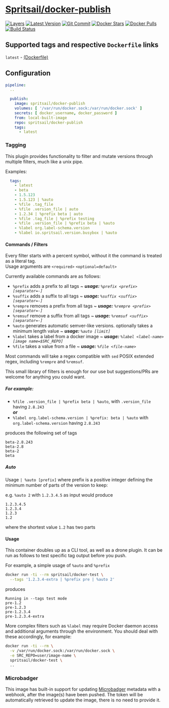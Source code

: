 [hub]: https://hub.docker.com/r/spritsail/docker-publish
[git]: https://github.com/spritsail/drone-docker-publish
[drone]: https://drone.spritsail.io/spritsail/docker-publish
[mbdg]: https://microbadger.com/images/spritsail/docker-publish

# [Spritsail/docker-publish][hub]
[![Layers](https://images.microbadger.com/badges/image/spritsail/docker-publish.svg)][mbdg]
[![Latest Version](https://images.microbadger.com/badges/version/spritsail/docker-publish.svg)][hub]
[![Git Commit](https://images.microbadger.com/badges/commit/spritsail/docker-publish.svg)][git]
[![Docker Stars](https://img.shields.io/docker/stars/spritsail/docker-publish.svg)][hub]
[![Docker Pulls](https://img.shields.io/docker/pulls/spritsail/docker-publish.svg)][hub]
[![Build Status](https://drone.spritsail.io/api/badges/spritsail/drone-docker-publish/status.svg)][drone]

## Supported tags and respective `Dockerfile` links

`latest` - [(Dockerfile)](https://github.com/spritsail/drone-docker-publish/blob/master/Dockerfile)

## Configuration

```yaml
pipeline:
  ..

  publish:
    image: spritsail/docker-publish
    volumes: [ '/var/run/docker.sock:/var/run/docker.sock' ]
    secrets: [ docker_username, docker_password ]
    from: local-built-image
    repo: spritsail/docker-publish
    tags:
      - latest
```

### Tagging

This plugin provides functionality to filter and mutate versions through multiple filters, much like a unix pipe.

Examples:
```yaml
  tags:
    - latest
    - beta
    - 1.5.123
    - 1.5.123 | %auto
    - %file .tag_file
    - %file .version_file | auto
    - 1.2.34 | %prefix beta | auto
    - %file .tag_file | %prefix testing
    - %file .version_file | %prefix beta | %auto
    - %label org.label-schema.version
    - %label io.spritsail.version.busybox | %auto
```

#### Commands / Filters

Every filter starts with a percent symbol, without it the command is treated as a literal tag.  
Usage arguments are `<required>` `<optional=default>`

Currently available commands are as follows:

- `%prefix` adds a prefix to all tags ~ _**usage:** `%prefix <prefix> [separator=-]`_
- `%suffix` adds a suffix to all tags ~ _**usage:** `%suffix <suffix> [separator=-]`_
- `%rempre` removes a prefix from all tags ~ _**usage:** `%rempre <prefix> [separator=-]`_
- `%remsuf` remove a suffix from all tags ~ _**usage:** `%remsuf <suffix> [separator=-]`_
- `%auto`   generates automatic semver-like versions. optionally takes a minimum length value ~ _**usage:** `%auto [limit]`_
- `%label`  takes a label from a docker image ~ _**usage:** `%label <label-name> [image name=$SRC_REPO]`_
- `%file`   takes a value from a file ~ _**usage:** `%file <file-name>`_

Most commands will take a regex compatible with `sed` POSIX extended regex, including `%rempre` and `%remsuf`.

This small library of filters is enough for our use but suggestions/PRs are welcome for anything you could want.

##### For example:

- `%file .version_file | %prefix beta | %auto`, with `.version_file` having `2.8.243`  
_**or**_
- `%label org.label-schema.version | %prefix: beta | %auto` with `org.label-schema.version` having `2.8.243`

produces the following set of tags

```
beta-2.8.243
beta-2.8
beta-2
beta
```

##### Auto

Usage `| %auto [prefix]` where prefix is a positive integer defining the minimum number of parts of the version to keep:

e.g. `%auto 2` with `1.2.3.4.5` as input would produce
```
1.2.3.4.5
1.2.3.4
1.2.3
1.2
```

where the shortest value `1.2` has two parts

#### Usage

This container doubles up as a CLI tool, as well as a drone plugin. It can be run as follows to test specific tag output before you push.

For example, a simple usage of `%auto` and `%prefix`

```bash
docker run -ti --rm spritsail/docker-test \
  --tags '1.2.3.4-extra | %prefix pre | %auto 2'
```
produces
```
Running in --tags test mode
pre-1.2
pre-1.2.3
pre-1.2.3.4
pre-1.2.3.4-extra
```

More complex filters such as `%label` may require Docker daemon access and additional arguments through the environment. You should deal with these accordingly, for example:

```bash
docker run -ti --rm \
  -v /var/run/docker.sock:/var/run/docker.sock \
  -e SRC_REPO=user/image-name \
  spritsail/docker-test \
  ..
```

### Microbadger

This image has built-in support for updating [Microbadger](https://microbadger.com/) metadata with a webhook, after the image(s) have been pushed. The token will be automatically retrieved to update the image, there is no need to provide it.
